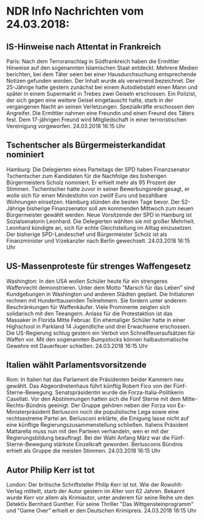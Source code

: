 # NDR Info Nachrichten vom 24.03.2018:


## IS-Hinweise nach Attentat in Frankreich
Paris: Nach dem Terroranschlag in Südfrankreich haben die Ermittler Hinweise auf den sogenannten Islamischen Staat entdeckt. Mehrere Medien berichten, bei dem Täter seien bei einer Hausdurchsuchung entsprechende Notizen gefunden worden. Der Inhalt wurde als verwirrend bezeichnet. Der 25-Jährige hatte gestern zunächst bei einem Autodiebstahl einen Mann und später in einem Supermarkt in Trebes zwei Geiseln erschossen. Ein Polizist, der sich gegen eine weitere Geisel eingetauscht hatte, starb in der vergangenen Nacht an seinen Verletzungen. Spezialkräfte erschossen den Angreifer. Die Ermittler nahmen eine Freundin und einen Freund des Täters fest. Dem 17-jährigen Freund wird Mitgliedschaft in einer terroristischen Vereinigung vorgeworfen. 24.03.2018 16:15 Uhr 

## Tschentscher als Bürgermeisterkandidat nominiert
Hamburg: Die Delegierten eines Parteitags der SPD haben Finanzsenator Tschentscher zum Kandidaten für die Nachfolge des bisherigen Bürgermeisters Scholz nominiert. Er erhielt mehr als 95 Prozent der Stimmen. Tschentscher hatte zuvor in seiner Bewerbungsrede gesagt, er wolle sich für einen Mindestlohn von zwölf Euro und bezahlbare Wohnungen einsetzen. Hamburg stünden die besten Tage bevor. Der 52-Jährige bisherige Finanzsenator soll am kommenden Mittwoch zum neuen Bürgermeister gewählt werden. Neue Vorsitzende der SPD in Hamburg ist Sozialsenatorin Leonhard. Die Delegierten wählten sie mit großer Mehrheit. Leonhard kündigte an, sich für echte Gleichstellung im Alltag einzusetzen. Der bisherige SPD-Landeschef und Bürgermeister Scholz ist als Finanzminister und Vizekanzler nach Berlin gewechselt. 24.03.2018 16:15 Uhr 

## US-Massenproteste für strenges Waffengesetz
Washington: In den USA wollen Schüler heute für ein strengeres Waffenrecht demonstrieren. Unter dem Motto "Marsch für das Leben" sind Kundgebungen in Washington und anderen Städten geplant. Die Initiatoren rechnen mit Hunderttausenden Teilnehmern. Sie fordern unter anderem Beschränkungen für Waffenkäufer. Viele Prominente zeigten sich solidarisch mit den Teeangern. Anlass für die Protestaktion ist das Massaker in Florida Mitte Februar. Ein ehemaliger Schüler hatte in einer Highschool in Parkland 14 Jugendliche und drei Erwachsene erschossen. Die US-Regierung schlug gestern ein Verbot von Schnellfeueraufsätzen für Waffen vor. Mit den sogenannten Bumpstocks können halbautomatische Gewehre mit Dauerfeuer schießen. 24.03.2018 16:15 Uhr 

## Italien wählt Parlamentsvorsitzende
Rom: In Italien hat das Parlament die Präsidenten beider Kammern neu gewählt. Das Abgeordnetenhaus führt künftig Robert Fico von der Fünf-Sterne-Bewegung. Senatspräsidentin wurde die Forza-Italia-Politikerin Casellati. Vor den Abstimmungen hatten sich die Fünf Sterne mit dem Mitte-Rechts-Bündnis geeinigt. Der Gruppe gehören neben der Forza von Ex-Ministerpräsident Berlusconi noch die populistische Lega sowie eine rechtsextreme Partei an. Berlusconi erklärte, die Einigung lasse nicht auf eine künftige Regierungszusammenstellung schließen. Italiens Präsident Mattarella muss nun mit den Parteien verhandeln, wen er mit der Regierungsbildung beauftragt. Bei der Wahl Anfang März war die Fünf-Sterne-Bewegung stärkste Einzelkraft geworden. Berlusconis Bündnis erhielt als Gruppe die meisten Stimmen. 24.03.2018 16:15 Uhr 

## Autor Philip Kerr ist tot
London: Der britische Schriftsteller Philip Kerr ist tot. Wie der Rowohlt-Verlag mitteilt, starb der Autor gestern im Alter von 62 Jahren. Bekannt wurde Kerr vor allem als Krimiautor, unter anderem für seine Reihe um den Detektiv Bernhard Gunther. Für seine Thriller "Das Wittgensteinprogramm" und "Game Over" erhielt er den Deutschen Krimipreis. 24.03.2018 16:15 Uhr 
